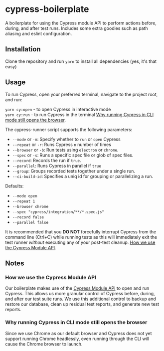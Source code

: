 # cypress-boilerplate
A boilerplate for using the Cypress module API to perform actions before, during, and after test runs. Includes some extra goodies such as path aliasing and eslint configuration.

## Installation
Clone the repository and run `yarn` to install all dependencies (yes, it's that easy)

## Usage
To run Cypress, open your preferred terminal, navigate to the project root, and run:</br>

`yarn cy:open` - to open Cypress in interactive mode</br>
`yarn cy:run` - to run Cypress in the terminal
[Why running Cypress in CLI mode still opens the browser](#why-running-cypress-in-cli-mode-still-opens-the-browser).

The cypress-runner script supports the following parameters:
- `--mode` or `-m`: Specify whether to `run` or `open` Cypress
- `--repeat` or `-r`: Runs Cypress `n` number of times
- `--browser` or `-b`: Run tests using `electron` or `chrome`.
- `--spec` or `-s`: Runs a specific spec file or glob of spec files.
- `--record`: Records the run if `true`.
- `--parallel`: Runs Cypress in parallel if `true`
- `--group`: Groups recorded tests together under a single run.
- `--ci-build-id`: Specifies a uniq id for grouping or parallelizing a run.

Defaults:
- `--mode open`
- `--repeat 1`
- `--browser chrome`
- `--spec "cypress/integration/**/*.spec.js"`
- `--record false`
- `--parallel false`

It is recommended that you **DO NOT** forcefully interrupt Cypress from the command line (Ctrl+C) while running tests as this will immediately exit the test runner _without_ executing any of your post-test cleanup.
[How we use the Cypress Module API](#how-we-use-the-cypress-module-api).

## Notes
### How we use the Cypress Module API
Our boilerplate makes use of the [Cypress Module API](https://docs.cypress.io/guides/guides/module-api.html) to open and run Cypress. This allows us more granular control of Cypress before, during, and after our test suite runs. We use this additional control to backup and restore our database, clean up residual test reports, and generate new test reports.

### Why running Cypress in CLI mode still opens the browser
Since we use Chrome as our default browser and Cypress does not yet support running Chrome headlessly, even running through the CLI will cause the Chrome browser to launch.
